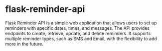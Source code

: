 # flask-reminder-api
Flask Reminder API is a simple web application that allows users to set up reminders with specific dates, times, and messages. The API provides endpoints to create, retrieve, update, and delete reminders. It supports multiple reminder types, such as SMS and Email, with the flexibility to add more in the future.
